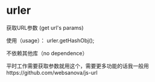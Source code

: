 # urler
获取URL参数 (get url's params)

使用（usage）： urler.getHashObj();  

不依赖其他库（no dependence）  
  
平时工作需要获取参数就用这个，需要更多功能的话我一般用https://github.com/websanova/js-url
